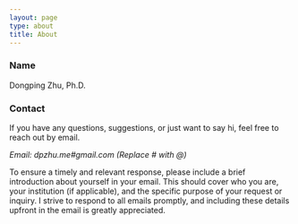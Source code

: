 ```yaml
---
layout: page
type: about
title: About
---
```


### Name

Dongping Zhu, Ph.D.

### Contact

If you have any questions, suggestions, or just want to say hi, feel free to reach out by email.

*Email: dpzhu.me#gmail.com (Replace # with @)*

To ensure a timely and relevant response, please include a brief introduction about yourself in your email. This should cover who you are, your institution (if applicable), and the specific purpose of your request or inquiry. I strive to respond to all emails promptly, and including these details upfront in the email is greatly appreciated.
